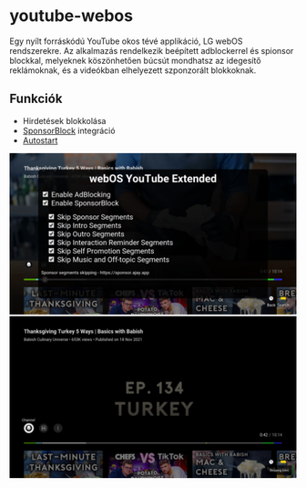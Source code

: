 # youtube-webos

Egy nyílt forráskódú YouTube okos tévé applikáció, LG webOS rendszerekre. Az alkalmazás rendelkezik beépített adblockerrel és spionsor blockkal, melyeknek köszönhetően búcsút mondhatsz az idegesítő reklámoknak, és a videókban elhelyezett szponzorált blokkoknak.


## Funkciók

- Hirdetések blokkolása
- [SponsorBlock](https://sponsor.ajay.app/) integráció
- [Autostart](#autostart)


![Konfigurációs Ablak](https://raw.githubusercontent.com/szesztay/youtube-adfree/main/screenshots/1_sm.jpg?raw=true)
![Szegmens Átugorva](https://raw.githubusercontent.com/szesztay/youtube-adfree/main/screenshots/2_sm.jpg?raw=true)
